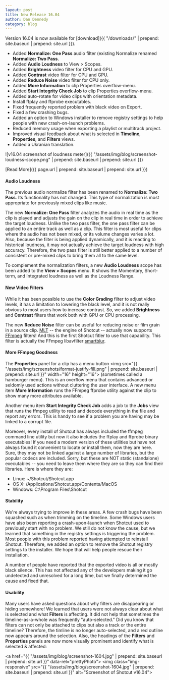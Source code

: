 ```yaml
---
layout: post
title: New Release 16.04
author: Dan Dennedy
category: blog
---
```

Version 16.04 is now available for [download]({{ "/downloads/" | prepend: site.baseurl | prepend: site.url }}).

* Added **Normalize: One Pass** audio filter (existing Normalize renamed **Normalize: Two Pass**.
* Added **Audio Loudness** to View > Scopes.
* Added **Brightness** video filter for CPU and GPU.
* Added **Contrast** video filter for CPU and GPU.
* Added **Reduce Noise** video filter for CPU only.
* Added **More Information** to clip Properties overflow-menu.
* Added **Start Integrity Check Job** to clip Properties overflow-menu.
* Added auto-rotate for video clips with orientation metadata.
* Install ffplay and ffprobe executables.
* Fixed frequently reported problem with black video on Export.
* Fixed a few crashing bugs.
* Added an option to Windows installer to remove registry settings to help people with new crash-on-launch problems.
* Reduced memory usage when exporting a playlist or multitrack project.
* Improved visual feedback about what is selected in **Timeline**, **Properties**, and **Filters** views.
* Added a Ukranian translation.

![v16.04 screenshot of loudness meter]({{ "/assets/img/blog/screenshot-loudness-scope.png" | prepend: site.baseurl | prepend: site.url }})

[Read More]({{ page.url | prepend: site.baseurl | prepend: site.url }})

<!--more-->

#### Audio Loudness

The previous audio normalize filter has been renamed to **Normalize: Two Pass**.
Its functionality has not changed. This type of normalization is most
appropriate for previously mixed clips like music.

The new **Normalize: One Pass** filter analyzes the audio in real time as the clip
is played and adjusts the gain on the clip in real time in order to achieve the target loudness.
Unlike the two pass filter, the one pass filter can be applied to an entire track
as well as a clip. This filter is most useful for clips where the audio has not
been mixed, or its volume changes varies a lot. Also, because the filter is being
applied dynamically, and it is reacting to historical loudness, it may not
actually achieve the target loudness with high accuracy.
Therefore, the two pass filter is still better applied to a number of consistent
or pre-mixed clips to bring them all to the same level.

To complement the normalization filters, a new **Audio Loudness**
scope has been added to the **View > Scopes** menu. It shows the Momentary,
Short-term, and Integrated loudness as well as the Loudness Range.

#### New Video Filters

While it has been possible to use the **Color Grading** filter to adjust video
levels, it has a limitation to lowering the black level, and it is not really
obvious to most users how to increase contrast. So, we added **Brightness** and
**Contrast** filters that work both with GPU or CPU processing.

The new **Reduce Noise** filter can be useful for reducing noise or film grain in a source clip.
[MLT](https://www.mltframework.org/) -- the engine of Shotcut -- actually now
supports [FFmpeg](https://ffmpeg.org/) filters!
And this is the first Shotcut fitler to use that capability. This filter is
actually the FFmpeg libavfilter [smartblur](https://ffmpeg.org/ffmpeg-filters.html#smartblur-1).

#### More FFmpeg Goodness

The **Properties** panel for a clip has a menu button
<img src="{{ "/assets/img/screenshots/format-justify-fill.png" | prepend: site.baseurl | prepend: site.url }}" width="16" height="16">
(sometimes called a hamburger menu).
This is an overflow menu that contains
advanced or seldomly used actions without cluttering the user interface.
A new menu item **More Information** runs the FFmpeg ffprobe utility against the
clip to show many more attributes available.

Another menu item **Start Integrity Check Job** adds a job to the **Jobs** view
that runs the ffmpeg utility to read and decode everything in the file and report
any errors. This is handy to see if a problem you are having may be linked to a
corrupt file.

Moreover, every install of Shotcut has always included the ffmpeg command line
utility but now it also includes the ffplay and ffprobe binary executables!
If you need a modern version of these utilities but have not always found it
convenient to locate or install them, now they are here. Sure, they may not be
linked against a large number of libraries, but the popular codecs are included.
Sorry, but these are NOT static (standalone) executables -- you need to leave them
where they are so they can find their libraries. Here is where they are:

- Linux: ~/Shotcut/Shotcut.app
- OS X: /Applications/Shotcut.app/Contents/MacOS
- Windows: C:\Program Files\Shotcut

#### Stability

We're always trying to improve in these areas. A few crash bugs have been squashed
such as when trimming on the timeline. Some Windows users have also been reporting
a crash-upon-launch when Shotcut used to previously start with no problem.
We still do not know the cause, but we learned that
something in the registry settings
is triggering the problem. Most people with this problem reported having attempted
to reinstall Shotcut. Therefore, we added an option to remove the Shotcut registry
settings to the installer. We hope that will help people rescue their installation.

A number of people have reported that the exported video is all or mostly black
silence. This has not affected any of the developers making it go undetected
and unresolved for a long time, but we finally determined the cause and fixed that.


#### Usability

Many users have asked questions about why filters are
disappearing or hiding somewhere! We learned that users were not always clear
about what is selected and what **Filters** is affecting. It did not help
that sometimes the timeline-as-a-whole was frequently "auto-selected."
Did you know that filters can not only be attached to clips but also a track
or the entire timeline?
Therefore, the timline is no longer auto-selected, and a red outline now appears
around the selection. Also, the headings of the **Filters** and **Properties**
panels are now more visually prominent and identify what is selected & affected:

<a href="{{ "/assets/img/blog/screenshot-1604.jpg" | prepend: site.baseurl | prepend: site.url }}" data-rel="prettyPhoto">
<img class="img-responsive" src="{{ "/assets/img/blog/screenshot-1604.jpg" | prepend: site.baseurl | prepend: site.url }}"
alt="Screenshot of Shotcut v16.04"></a>
